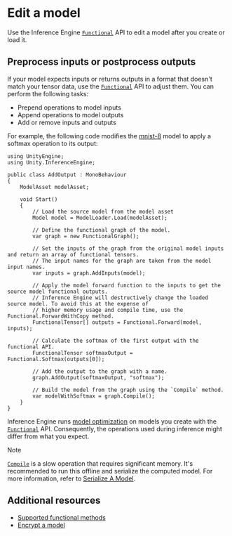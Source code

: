 # Edit a model

Use the Inference Engine [`Functional`](xref:Unity.InferenceEngine.Functional) API to edit a model after you create or load it.

## Preprocess inputs or postprocess outputs

If your model expects inputs or returns outputs in a format that doesn't match your tensor data, use the [`Functional`](xref:Unity.InferenceEngine.Functional) API to adjust them. You can perform the following tasks:

* Prepend operations to model inputs
* Append operations to model outputs
* Add or remove inputs and outputs

For example, the following code modifies the [mnist-8](https://github.com/onnx/models/blob/main/validated/vision/classification/mnist/model/mnist-8.onnx) model to apply a softmax operation to its output:

```
using UnityEngine;
using Unity.InferenceEngine;

public class AddOutput : MonoBehaviour
{
    ModelAsset modelAsset;

    void Start()
    {
        // Load the source model from the model asset
        Model model = ModelLoader.Load(modelAsset);

        // Define the functional graph of the model.
        var graph = new FunctionalGraph();

        // Set the inputs of the graph from the original model inputs and return an array of functional tensors.
        // The input names for the graph are taken from the model input names.
        var inputs = graph.AddInputs(model);

        // Apply the model forward function to the inputs to get the source model functional outputs.
        // Inference Engine will destructively change the loaded source model. To avoid this at the expense of
        // higher memory usage and compile time, use the Functional.ForwardWithCopy method.
        FunctionalTensor[] outputs = Functional.Forward(model, inputs);

        // Calculate the softmax of the first output with the functional API.
        FunctionalTensor softmaxOutput = Functional.Softmax(outputs[0]);

        // Add the output to the graph with a name.
        graph.AddOutput(softmaxOutput, "softmax");

        // Build the model from the graph using the `Compile` method.
        var modelWithSoftmax = graph.Compile();
    }
}

```

Inference Engine runs [model optimization](models-concept.md#how-inference-engine-optimizes-a-model) on models you create with the [`Functional`](xref:Unity.InferenceEngine.Functional) API. Consequently, the operations used during inference might differ from what you expect.

> [!NOTE]
> [`Compile`](xref:Unity.InferenceEngine.FunctionalGraph.Compile*) is a slow operation that requires significant memory. It's recommended to run this offline and serialize the computed model. For more information, refer to [Serialize A Model](serialize-a-model.md).

## Additional resources

- [Supported functional methods](supported-functional-methods.md)
- [Encrypt a model](encrypt-a-model.md)
